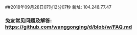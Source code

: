 ##2018年09月28日07时12分07秒 新址: 104.248.77.47
### 兔友常见问题及解答: https://github.com/wanggonging/d/blob/w/FAQ.md
